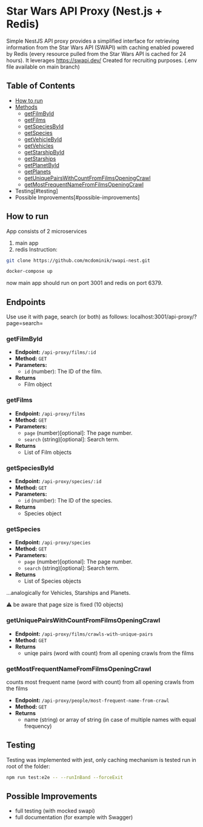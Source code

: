 # Star Wars API Proxy (Nest.js + Redis)

Simple NestJS API proxy provides a simplified interface for retrieving information from the Star Wars API (SWAPI) with caching enabled powered by Redis (every resource pulled from the Star Wars API is cached
for 24 hours). It leverages https://swapi.dev/
Created for recruiting purposes. (.env file available on main branch)


## Table of Contents
- [How to run](#how-to-run)
- [Methods](#endpoints)
  - [getFilmById](#get-film-by-id)
  - [getFilms](#get-films)
  - [getSpeciesById](#get-species-by-id)
  - [getSpecies](#get-species)
  - [getVehicleById](#get-vehicle-by-id)
  - [getVehicles](#get-vehicles)
  - [getStarshipById](#get-starship-by-id)
  - [getStarships](#get-starships)
  - [getPlanetById](#get-planet-by-id)
  - [getPlanets](#get-planets)
  - [getUniquePairsWithCountFromFilmsOpeningCrawl](#get-unique-pairs-with-count-from-films-opening-crawl)
  - [getMostFrequentNameFromFilmsOpeningCrawl](#get-most-frequent-name-from-films-opening-crawl)
- Testing[#testing]
- Possible Improvements[#possible-improvements]

## How to run

App consists of 2 microservices
1. main app
2. redis
Instruction:
```bash
git clone https://github.com/mcdominik/swapi-nest.git
```

```bash
docker-compose up
```
now main app should run on port 3001 and redis on port 6379.
   

## Endpoints

Use use it with page, search (or both) as follows:
localhost:3001/api-proxy/<desired-object>?page=<number-of-page>search=<your-search-term>

### getFilmById

- **Endpoint:** `/api-proxy/films/:id`
- **Method:** `GET`
- **Parameters:**
  - `id` (number): The ID of the film.
- **Returns**
  - Film object
    
### getFilms

- **Endpoint:** `/api-proxy/films`
- **Method:** `GET`
- **Parameters:**
  - `page` (number)[optional]: The page number.
  - `search` (string)[optional]: Search term.
- **Returns**
  - List of Film objects
    
### getSpeciesById

- **Endpoint:** `/api-proxy/species/:id`
- **Method:** `GET`
- **Parameters:**
  - `id` (number): The ID of the species.
- **Returns**
  - Species object

### getSpecies

- **Endpoint:** `/api-proxy/species`
- **Method:** `GET`
- **Parameters:**
  - `page` (number)[optional]: The page number.
  - `search` (string)[optional]: Search term.
- **Returns**
  - List of Species objects

...analogically for Vehicles, Starships and Planets.

⚠️ be aware that page size is fixed (10 objects)

### getUniquePairsWithCountFromFilmsOpeningCrawl
- **Endpoint:** `/api-proxy/films/crawls-with-unique-pairs`
- **Method:** `GET`
- **Returns**
  - uniqe pairs (word with count) from all opening crawls from the films

### getMostFrequentNameFromFilmsOpeningCrawl
counts most frequent name (word with count) from all opening crawls from the films
- **Endpoint:** `/api-proxy/people/most-frequent-name-from-crawl`
- **Method:** `GET`
- **Returns**
  - name (string) or array of string (in case of multiple names with equal frequency)

## Testing

Testing was implemented with jest, only caching mechanism is tested
run in root of the folder:
```bash
npm run test:e2e -- --runInBand --forceExit
```
## Possible Improvements
- full testing (with mocked swapi)
- full documentation (for example with Swagger)






